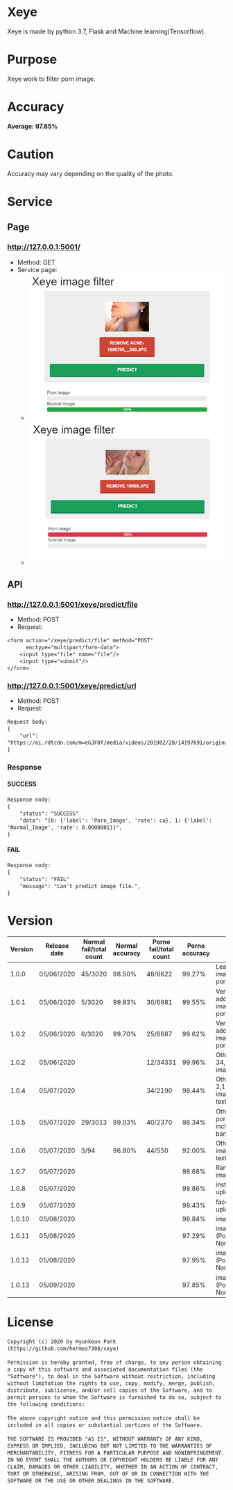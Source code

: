 # Xeye
Xeye is made by python 3.7, Flask and Machine learning(Tensorflow).

# Purpose
Xeye work to filter porn image.

# Accuracy
**Average: 97.85%**

# Caution
Accuracy may vary depending on the quality of the photo.

# Service
## Page
### http://127.0.0.1:5001/
* Method: GET
* Service page:
    * ![Normal image result](./data/xeye_filter_page_normal_result.png)
    * ![Porn image result](./data/xeye_filter_page_porn_result.png)
## API
### http://127.0.0.1:5001/xeye/predict/file
* Method: POST
* Request:
```
<form action="/xeye/predict/file" method="POST"
      enctype="multipart/form-data">
    <input type="file" name="file"/>
    <input type="submit"/>
</form>
```
### http://127.0.0.1:5001/xeye/predict/url
* Method: POST
* Request: 
```
Request body:
{
	"url": "https://ei.rdtcdn.com/m=eGJF8f/media/videos/201902/28/14197691/original/13.jpg"
}
```

### Response
#### SUCCESS
```
Response nody:
{
    "status": "SUCCESS"
    "data": "{0: {'label': 'Porn_Image', 'rate': ca}, 1: {'label': 'Normal_Image', 'rate': 0.0000001‬}}",
}
```
#### FAIL
```
Response nody:
{
    "status": "FAIL"
    "message": "Can't predict image file.",
}
```
# Version 
| Version | Release date | Normal fail/total count | Normal accuracy | Porno fail/total count | Porno accuracy | Remark                                                  |
|---------|--------------|-------------------------|-----------------|------------------------|----------------|---------------------------------------------------------|
| 1.0.0   | 05/06/2020   | 45/3020                 | 98.50%          | 48/6622                | 99.27%         | Learning normal image 200 and porn image 200            |
| 1.0.1   | 05/06/2020   | 5/3020                  | 99.83%          | 30/6681                | 99.55%         | Version 1.0.0 add normal image 45 and porn image 48     |
| 1.0.2   | 05/06/2020   | 6/3020                  | 99.70%          | 25/6687                | 99.62%         | Version 1.0.1 add normal image 4 and porn image 30      |
| 1.0.2   | 05/06/2020   |                         |                 | 12/34331               | 99.96%         | Others(redtube) 34,331 porn image                       |
| 1.0.4   | 05/07/2020   |                         |                 | 34/2190                | 98.44%         | Others(xxxvideo) 2,190 porn image including text banner |
| 1.0.5   | 05/07/2020   | 29/3013                 | 99.03%          | 40/2370                | 98.34%         | Others 2,370 porn image including text banner           |
| 1.0.6   | 05/07/2020   | 3/94                    | 96.80%          | 44/550                 | 92.00%         | Others 550 porn image including text banner             |
| 1.0.7   | 05/07/2020   |                         |                 |                        | 98.68%         | Random website image search                             |
| 1.0.8   | 05/07/2020   |                         |                 |                        | 98.86%         | instagram image upload                                  |
| 1.0.9   | 05/07/2020   |                         |                 |                        | 98.43%         | facebook image upload                                   |
| 1.0.10  | 05/08/2020   |                         |                 |                        | 98.84%         | image upload                                            |
| 1.0.11  | 05/08/2020   |                         |                 |                        | 97.29%         | image upload (Porn: 666, Normal: 856)                   |
| 1.0.12  | 05/08/2020   |                         |                 |                        | 97.95%         | image upload (Porn: 715, Normal: 865)                   |
| 1.0.13  | 05/09/2020   |                         |                 |                        | 97.85%         | image upload (Porn: 720, Normal: 899)                   |

# License
```
Copyright (c) 2020 by Hyunkeun Park (https://github.com/hermes7308/xeye)

Permission is hereby granted, free of charge, to any person obtaining a copy of this software and associated documentation files (the "Software"), to deal in the Software without restriction, including without limitation the rights to use, copy, modify, merge, publish, distribute, sublicense, and/or sell copies of the Software, and to permit persons to whom the Software is furnished to do so, subject to the following conditions:

The above copyright notice and this permission notice shall be included in all copies or substantial portions of the Software.

THE SOFTWARE IS PROVIDED "AS IS", WITHOUT WARRANTY OF ANY KIND, EXPRESS OR IMPLIED, INCLUDING BUT NOT LIMITED TO THE WARRANTIES OF MERCHANTABILITY, FITNESS FOR A PARTICULAR PURPOSE AND NONINFRINGEMENT. IN NO EVENT SHALL THE AUTHORS OR COPYRIGHT HOLDERS BE LIABLE FOR ANY CLAIM, DAMAGES OR OTHER LIABILITY, WHETHER IN AN ACTION OF CONTRACT, TORT OR OTHERWISE, ARISING FROM, OUT OF OR IN CONNECTION WITH THE SOFTWARE OR THE USE OR OTHER DEALINGS IN THE SOFTWARE.
```